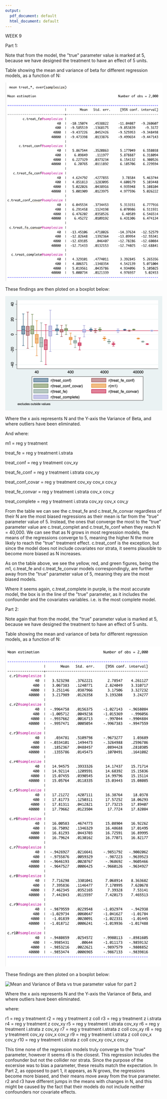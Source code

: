 ```yaml
---
output:
  pdf_document: default
  html_document: default
---
```

WEEK 9

Part 1:

Note that from the model, the "true" parameter value is marked at 5, because we have designed the treatment to have an effect of 5 units.

Table showing the mean and variance of beta for different regression models, as a function of N:

![Table showing mean of Betas](img/table1.png "Table showing meand variance of beta for different regression models")

 
These findings are then ploted on a boxplot below: 

![Mean and Variance of Beta vs true parameter value](img/biasbox.png "Mean and Variance of Beta vs true parameter value")

Where the x axis represents N and the Y-axis the Variance of Beta, and where outliers have been eliminated.

And where: 

m1 = reg y treatment

treat_fe = reg y treatment i.strata

treat_conf = reg y treatment  cov_xy 

treat_fe_conf = reg y treatment i.strata cov_xy

treat_conf_covar = reg y treatment cov_xy cov_x cov_y

treat_fe_convar = reg y treatment i.strata cov_x cov_y

treat_complete = reg y treatment i.strata cov_xy cov_x cov_y

From the table we can see the c.treat_fe and c.treat_fe_convar regardless of their N are the most biased regressions as their mean is far from the "true" parameter value of 5. Instead, the ones that converge the most to the "true" parameter value are c.treat_complet and c.treat_fe_conf when they reach N = 40,000. We can see that as N grows in most regression models, the means of the regressions converge to 5, meaning the higher N the more likely to reach the "true" treatment effect. c.treat_conf is the exception, but since the model does not include covariates nor strata, it seems plausible to become more biased as N increases.

As on the table above, we see the yellow, red, and green figures, being the m1, c.treat_fe and c.treat_fe_convar models correspondingly, are further away from the "true" parameter value of 5,  meaning they are the most biased models. 

Where it seems again, c.treat_complete in purple, is the most accurate model, the box is in the line of the "true" parameter, as it includes the confounder and the covariates variables. i.e. is the most complete model. 

Part 2: 

Note again that from the model, the "true" parameter value is marked at 5, because we have designed the treatment to have an effect of 5 units.

Table showing the mean and variance of beta for different regression models, as a function of N:

![Table showing mean of Betas](img/table2.png "Table showing meand variance of beta for different regression models")


These findings are then ploted on a boxplot below: 

![Mean and Variance of Beta vs true parameter value for part 2](img/biasbox2.png "Mean and Variance of Beta vs true parameter value")

Where the x axis represents N and the Y-axis the Variance of Beta, and where outliers have been eliminated.

where: 

r1 = reg y treatment
r2 = reg y treatment z coll
r3 = reg y treatment z i.strata
r4 = reg y treatment z cov_xy 
r5 = reg y treatment i.strata cov_xy
r6 = reg y treatment i.strata z cov_xy
r7 = reg y treatment i.strata z coll cov_xy
r8 = reg y treatment cov_xy cov_x cov_y
r9 = reg y treatment i.strata z coll cov_x cov_y 
r10 = reg y treatment i.strata z coll cov_xy cov_x cov_y

This time none of the regression models truly converge to the "true" parameter, however it seems r8 is the closest. This regression includes the confounder but not the collider nor strata. Since the purpose of the excersise was to bias a parameter, these results match the expectation. In Part 2, as opposed to part 1, it appears, as N grows, the regressions become more biased, and their means move away from the true parameter. r2 and r3 have different jumps in the means with changes in N, and this might be caused by the fact that their models do not include neither confounders nor covariate effects. 



